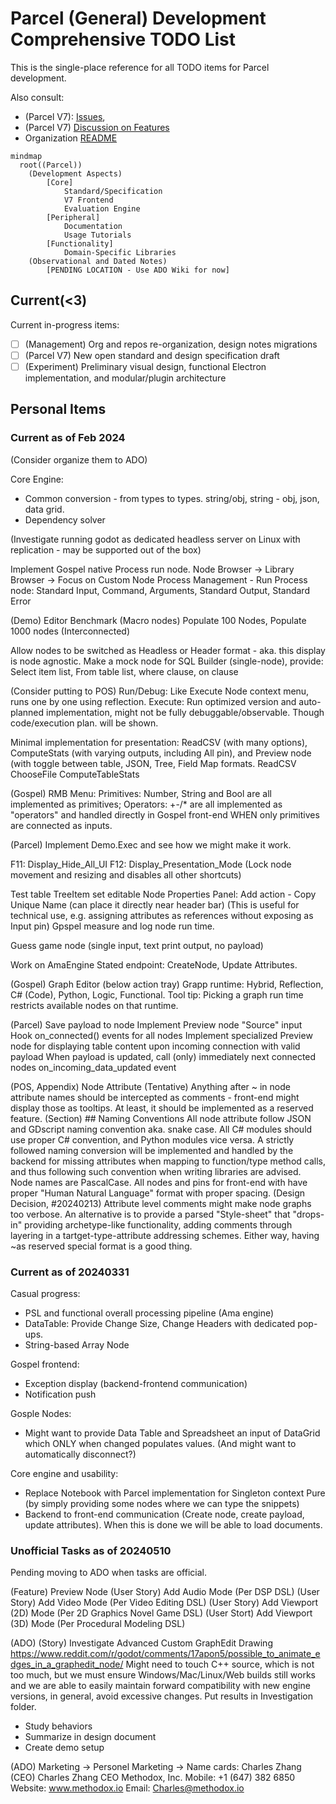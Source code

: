 # Parcel (General) Development Comprehensive TODO List

<!-- Migrate this to ADO! -->

This is the single-place reference for all TODO items for Parcel development.

Also consult: 

* (Parcel V7): [Issues](https://github.com/Charles-Zhang-Parcel/ParcelV7/issues), 
* (Parcel V7) [Discussion on Features](https://github.com/Charles-Zhang-Parcel/ParcelV7/discussions/categories/ideas)
* Organization [README](https://github.com/Charles-Zhang-Parcel/.github/blob/main/profile/README.md)

```mermaid
mindmap
  root((Parcel))
    (Development Aspects)
        [Core]
            Standard/Specification
            V7 Frontend
            Evaluation Engine
        [Peripheral]
            Documentation
            Usage Tutorials
        [Functionality]
            Domain-Specific Libraries
    (Observational and Dated Notes)
        [PENDING LOCATION - Use ADO Wiki for now]
```

## Current(<3)

Current in-progress items:

- [ ] (Management) Org and repos re-organization, design notes migrations
- [ ] (Parcel V7) New open standard and design specification draft
- [ ] (Experiment) Preliminary visual design, functional Electron implementation, and modular/plugin architecture

## Personal Items

### Current as of Feb 2024

(Consider organize them to ADO)

Core Engine: 
* Common conversion - from types to types. string/obj, string - obj, json, data grid.
* Dependency solver

(Investigate running godot as dedicated headless server on Linux with replication - may be supported out of the box)

Implement Gospel native Process run node.
Node Browser -> Library Browser -> Focus on Custom Node
Process Management - Run Process node: Standard Input, Command, Arguments, Standard Output, Standard Error

(Demo) Editor Benchmark
(Macro nodes) Populate 100 Nodes, Populate 1000 nodes (Interconnected)

Allow nodes to be switched as Headless or Header format - aka. this display is node agnostic.
Make a mock node for SQL Builder (single-node), provide: Select item list, From table list, where clause, on clause

(Consider putting to POS) Run/Debug: Like Execute Node context menu, runs one by one using reflection.
Execute: Run optimized version and auto-planned implementation, might not be fully debuggable/observable. Though code/execution plan. will be shown.

Minimal implementation for presentation: ReadCSV (with many options), ComputeStats (with varying outputs, including All pin), and Preview node (with toggle between table, JSON, Tree, Field Map formats.
ReadCSV
ChooseFile
ComputeTableStats

(Gospel) RMB Menu:
Primitives: Number, String and Bool are all implemented as primitives; 
Operators: +-/* are all implemented as "operators" and handled directly in Gospel front-end WHEN only primitives are connected as inputs.

(Parcel) Implement Demo.Exec and see how we might make it work.

F11: Display_Hide_All_UI
F12: Display_Presentation_Mode (Lock node movement and resizing and disables all other shortcuts)

Test table TreeItem set editable
Node Properties Panel: Add action - Copy Unique Name (can place it directly near header bar) (This is useful for technical use, e.g. assigning attributes as references without exposing as Input pin)
Gpspel measure and log node run time.

Guess game node (single input, text print output, no payload)

Work on AmaEngine
Stated endpoint: CreateNode, Update Attributes.

(Gospel) Graph Editor (below action tray)
Grapp runtime: Hybrid, Reflection,  C# (Code), Python, Logic, Functional.
Tool tip: Picking a graph run time restricts available nodes on that runtime.

(Parcel)
Save payload to node
Implement Preview node "Source" input
Hook on_connected() events for all nodes
Implement specialized Preview node for displaying table content upon incoming connection with valid payload
When payload is updated, call (only) immediately next connected nodes on_incoming_data_updated event

(POS, Appendix) Node Attribute
(Tentative) Anything after ~ in node attribute names should be intercepted as comments - front-end might display those as tooltips. At least, it should be implemented as a reserved feature.
(Section) ## Naming Conventions
All node attribute follow JSON and GDscript naming convention aka. snake case. All C# modules should use proper C# convention, and Python modules vice versa. A strictly followed naming conversion will be implemented and handled by the backend for missing attributes when mapping to function/type method calls, and thus following such convention when writing libraries are advised. Node names are PascalCase.
All nodes and pins for front-end with have proper "Human Natural Language" format with proper spacing.
(Design Decision, #20240213) Attribute level comments might make node graphs too verbose. An alternative is to provide a parsed "Style-sheet" that "drops-in" providing archetype-like functionality, adding comments through layering in a tartget-type-attribute addressing schemes. Either way, having ~as reserved special format is a good thing.

### Current as of 20240331

Casual progress:
* PSL and functional overall processing pipeline (Ama engine)
* DataTable: Provide Change Size, Change Headers with dedicated pop-ups.
* String-based Array Node

Gospel frontend:
* Exception display (backend-frontend communication)
* Notification push

Gosple Nodes:
* Might want to provide Data Table and Spreadsheet an input of DataGrid which ONLY when changed populates values. (And might want to automatically disconnect?)

Core engine and usability:
* Replace Notebook with Parcel implementation for Singleton context Pure (by simply providing some nodes where we can type the snippets)
* Backend to front-end communication (Create node, create payload, update attributes). When this is done we will be able to load documents.

### Unofficial Tasks as of 20240510

Pending moving to ADO when tasks are official.

(Feature) Preview Node
(User Story) Add Audio Mode (Per DSP DSL)
(User Story) Add Video Mode (Per Video Editing DSL)
(User Story) Add Viewport (2D) Mode (Per 2D Graphics Novel Game DSL)
(User Stort) Add Viewport (3D) Mode (Per Procedural Modeling DSL)

(ADO) (Story) Investigate Advanced Custom GraphEdit Drawing
https://www.reddit.com/r/godot/comments/17apon5/possible_to_animate_edges_in_a_graphedit_node/ Might need to touch C++ source, which is not too much, but we must ensure Windows/Mac/Linux/Web builds still works and we are able to easily maintain forward compatibility with new engine versions, in general, avoid excessive changes.
Put results in Investigation folder.
- Study behaviors
- Summarize in design document
- Create demo setup

(ADO) Marketing
-> Personel Marketing
-> Name cards: Charles Zhang (CEO)
Charles Zhang
CEO
Methodox, Inc.
Mobile: +1 (647) 382 6850
Website: www.methodox.io
Email: Charles@methodox.io